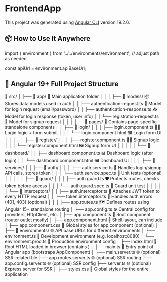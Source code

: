 # FrontendApp

This project was generated using [Angular CLI](https://github.com/angular/angular-cli) version 19.2.6.

## 📦 How to Use It Anywhere

import { environment } from '../../environments/environment'; // adjust path as needed

const apiUrl = environment.apiBaseUrl;

## 🔐 Angular 19+ Full Project Structure

📁 src/
│
├── 📁 app/ 🧩 Main application folder
│ │
│ ├── 📁 models/ 📦 Stores data models used in auth
│ │ ├── authentication-request.ts 🧾 Model for login request (email/password)
│ │ ├── authentication-response.ts 📥 Model for login response (token, user info)
│ │ └── registration-request.ts 📝 Model for signup request
│ │
│ ├── 📁 pages/ 📄 Contains page-specific standalone components
│ │ ├── 📁 login/
│ │ │ ├── login.component.ts 🧑‍💻 Login logic + form submit
│ │ │ └── login.component.html 🖼️ Login form UI
│ │ │
│ │ ├── 📁 register/
│ │ │ ├── register.component.ts 🧑‍💻 Signup logic
│ │ │ └── register.component.html 🖼️ Signup form UI
│ │ │
│ │ └── 📁 dashboard/
│ │ ├── dashboard.component.ts 📊 Dashboard logic (after login)
│ │ └── dashboard.component.html 🖼️ Dashboard UI
│ │
│ ├── 📁 services/
│ │ ├── 📁 auth/
│ │ │ ├── auth.service.ts 🔐 Handles login/signup API calls, stores token
│ │ │ └── auth.service.spec.ts 🧪 Unit tests (optional)
│ │ │
│ │ ├── 📁 guard/
│ │ │ ├── auth.guard.ts 🛡️ Protects routes, checks token before access
│ │ │ └── auth.guard.spec.ts 🧪 Guard unit test
│ │ │
│ │ └── 📁 interceptors/
│ │ ├── auth.interceptor.ts 🧼 Attaches JWT token to every HTTP request
│ │ └── token.interceptor.ts 🚫 Handles auth errors (401, 403) (optional)
│ │
│ ├── app.routes.ts 🗺️ Defines routes using Angular 15+ standalone routing
│ ├── app.config.ts ⚙️ Central config for providers, HttpClient, etc.
│ ├── app.component.ts 💠 Root component (router outlet mostly)
│ ├── app.component.html 📃 Shell layout, can include <router-outlet>
│ ├── app.component.css 🎨 Global styles for app component (optional)
│
├── 📁 environments/ 🌐 API base URLs for different environments
│ ├── environment.ts 🧪 Development environment (e.g. localhost:8080)
│ └── environment.prod.ts 🚀 Production environment config
│
├── index.html 🧾 Root HTML loaded in browser (contains <app-root>)
│
├── main.ts 🚀 Entry point of Angular app (bootstraps AppComponent)
│
├── main.server.ts 🌐 (optional) SSR-related file
├── app.routes.server.ts 🌐 (optional) SSR routing
├── app.config.server.ts 🌐 (optional) SSR config
├── server.ts 🌐 (optional) Express server for SSR
│
├── styles.css 🎨 Global styles for the entire application
